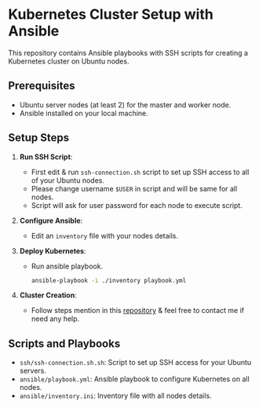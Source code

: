 # Kubernetes Cluster Setup with Ansible

This repository contains Ansible playbooks with SSH scripts for creating a Kubernetes cluster on Ubuntu nodes.

## Prerequisites
- Ubuntu server nodes (at least 2) for the master and worker node.
- Ansible installed on your local machine.

## Setup Steps

1. **Run SSH Script**:
   - First edit & run `ssh-connection.sh` script to set up SSH access to all of your Ubuntu nodes.
   - Please change username `$USER` in script and will be same for all nodes.
   - Script will ask for user password for each node to execute script.
     
2. **Configure Ansible**: 
   - Edit an `inventory` file with your nodes details.

3. **Deploy Kubernetes**:
   - Run ansible playbook.
     ```bash
     ansible-playbook -i ./inventory playbook.yml
     ```

4. **Cluster Creation**:
   - Follow steps mention in this [repository](https://github.com/Tariq-Mehmood-Malik/Kubernetes-Cluster-Creation?tab=readme-ov-file#cluster-creation) & feel free to contact me if need any help.  

## Scripts and Playbooks
- `ssh/ssh-connection.sh.sh`: Script to set up SSH access for your Ubuntu servers.
- `ansible/playbook.yml`: Ansible playbook to configure Kubernetes on all nodes.
- `ansible/inventory.ini`: Inventory file with all nodes details.

